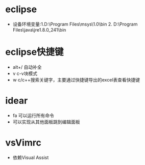 # eclipse

- 设备环境变量:1.D:\Program Files\msys\1.0\bin 2. D:\Program Files\java\jre1.8.0_241\bin

# eclipse快捷键

- alt+/ 自动补全
- <leader>v c-v块模式
- <leader>w c/c++搜索关键字，主要通过快捷键导出的excel表查看快捷键

# idear

- <leaderf>fa 可以运行所有命令
- <esc>可以实现从其他面板跳到编辑面板

# vsVimrc

- 依赖Visual Assist

